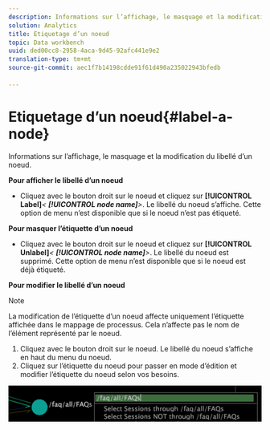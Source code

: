 ```yaml
---
description: Informations sur l’affichage, le masquage et la modification du libellé d’un noeud.
solution: Analytics
title: Etiquetage d’un noeud
topic: Data workbench
uuid: ded00cc8-2958-4aca-9d45-92afc441e9e2
translation-type: tm+mt
source-git-commit: aec1f7b14198cdde91f61d490a235022943bfedb

---
```



# Etiquetage d’un noeud{#label-a-node}

Informations sur l’affichage, le masquage et la modification du libellé d’un noeud.

**Pour afficher le libellé d’un noeud**

* Cliquez avec le bouton droit sur le noeud et cliquez sur **[!UICONTROL Label]***&lt; **[!UICONTROL node name]**>*. Le libellé du noeud s’affiche. Cette option de menu n’est disponible que si le noeud n’est pas étiqueté.

**Pour masquer l’étiquette d’un noeud**

* Cliquez avec le bouton droit sur le noeud et cliquez sur **[!UICONTROL Unlabel]***&lt; **[!UICONTROL node name]**>*. Le libellé du noeud est supprimé. Cette option de menu n’est disponible que si le noeud est déjà étiqueté.

**Pour modifier le libellé d’un noeud**

>[!NOTE]
>
>La modification de l’étiquette d’un noeud affecte uniquement l’étiquette affichée dans le mappage de processus. Cela n’affecte pas le nom de l’élément représenté par le noeud.

1. Cliquez avec le bouton droit sur le noeud. Le libellé du noeud s’affiche en haut du menu du noeud.
1. Cliquez sur l’étiquette du noeud pour passer en mode d’édition et modifier l’étiquette du noeud selon vos besoins.

![](assets/mnu_2DProcessMap_label.png)


